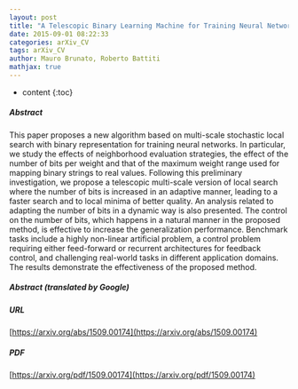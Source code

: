 ```yaml
---
layout: post
title: "A Telescopic Binary Learning Machine for Training Neural Networks"
date: 2015-09-01 08:22:33
categories: arXiv_CV
tags: arXiv_CV
author: Mauro Brunato, Roberto Battiti
mathjax: true
---
```


* content
{:toc}

##### Abstract
This paper proposes a new algorithm based on multi-scale stochastic local search with binary representation for training neural networks. In particular, we study the effects of neighborhood evaluation strategies, the effect of the number of bits per weight and that of the maximum weight range used for mapping binary strings to real values. Following this preliminary investigation, we propose a telescopic multi-scale version of local search where the number of bits is increased in an adaptive manner, leading to a faster search and to local minima of better quality. An analysis related to adapting the number of bits in a dynamic way is also presented. The control on the number of bits, which happens in a natural manner in the proposed method, is effective to increase the generalization performance. Benchmark tasks include a highly non-linear artificial problem, a control problem requiring either feed-forward or recurrent architectures for feedback control, and challenging real-world tasks in different application domains. The results demonstrate the effectiveness of the proposed method.

##### Abstract (translated by Google)


##### URL
[https://arxiv.org/abs/1509.00174](https://arxiv.org/abs/1509.00174)

##### PDF
[https://arxiv.org/pdf/1509.00174](https://arxiv.org/pdf/1509.00174)


